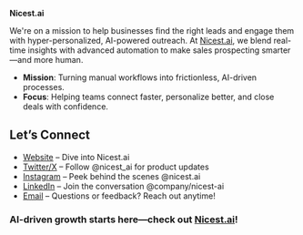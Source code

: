 **Nicest.ai**

We're on a mission to help businesses find the right leads and engage them with hyper-personalized, AI-powered outreach. At [Nicest.ai](https://nicest.ai), we blend real-time insights with advanced automation to make sales prospecting smarter—and more human.

- **Mission**: Turning manual workflows into frictionless, AI-driven processes.  
- **Focus**: Helping teams connect faster, personalize better, and close deals with confidence.

## Let’s Connect
- [Website](https://nicest.ai) – Dive into Nicest.ai  
- [Twitter/X](https://twitter.com/nicest_ai) – Follow @nicest_ai for product updates  
- [Instagram](https://instagram.com/nicest.ai) – Peek behind the scenes @nicest.ai  
- [LinkedIn](https://linkedin.com/company/nicest-ai) – Join the conversation @company/nicest-ai  
- [Email](mailto:hello@nicest.ai) – Questions or feedback? Reach out anytime!

### AI-driven growth starts here—check out [Nicest.ai](https://nicest.ai)!

